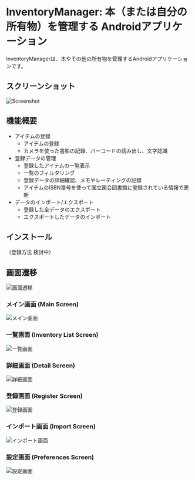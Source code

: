 # InventoryManager: 本（または自分の所有物）を管理する Androidアプリケーション

InventoryManagerは、本やその他の所有物を管理するAndroidアプリケーションです。

## スクリーンショット

![Screenshot](images/screenshots.png "Screenshots")

## 機能概要

* アイテムの登録
    * アイテムの登録
    * カメラを使った書影の記録、バーコードの読み出し、文字認識
* 登録データの管理
    * 登録したアイテムの一覧表示
    * 一覧のフィルタリング
    * 登録データの詳細確認、メモやレーティングの記録
    * アイテムのISBN番号を使って国立国会図書館に登録されている情報で更新
* データのインポート/エクスポート
    * 登録した全データのエクスポート
    * エクスポートしたデータのインポート

## インストール

（登録方法 検討中）

## 画面遷移

![画面遷移](images/screen_transition.png "画面遷移")

### メイン画面 (Main Screen)

![メイン画面](images/main_screen.png "メイン画面")

### 一覧画面 (Inventory List Screen)

![一覧画面](images/list_screen.png "一覧画面")

### 詳細画面 (Detail Screen)

![詳細画面](images/detail_screen.png "詳細画面")

### 登録画面 (Register Screen)

![登録画面](images/register_screen.png "登録画面")

### インポート画面 (Import Screen)

![インポート画面](images/import_screen.png "インポート画面")

### 設定画面 (Preferences Screen)

![設定画面](images/preferences_screen.png "設定画面")
